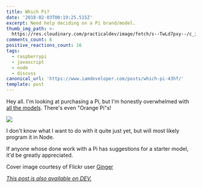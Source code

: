 ```yaml
---
title: Which Pi?
date: '2018-02-03T00:19:25.515Z'
excerpt: Need help deciding on a Pi brand/model.
thumb_img_path: >-
  https://res.cloudinary.com/practicaldev/image/fetch/s--TwLd7pxy--/c_imagga_scale,f_auto,fl_progressive,h_420,q_auto,w_1000/https://thepracticaldev.s3.amazonaws.com/i/tadmw01k5oxmpefz6np6.jpg
comments_count: 6
positive_reactions_count: 16
tags:
  - raspberrypi
  - javascript
  - node
  - discuss
canonical_url: 'https://www.iamdeveloper.com/posts/which-pi-43hf/'
template: post
---
```


Hey all. I'm looking at purchasing a Pi, but I'm honestly overwhelmed with [all the models](https://www.amazon.ca/s/ref=nb_sb_noss_2?url=search-alias%3Daps&field-keywords=pi). There's even "Orange Pi"s!

![](https://thepracticaldev.s3.amazonaws.com/i/xdb6wcxn99jdhflollrg.jpg)

I don't know what I want to do with it quite just yet, but will most likely program it in Node.

If anyone whose done work with a Pi has suggestions for a starter model, it'd be greatly appreciated.

Cover image courtesy of Flickr user [Ginger](https://www.flickr.com/photos/deepfriedkudzu/34339030392/in/photolist-STLugb-6SrEeC-5toss2-5n38vH-5mPF1e-5gdYwJ-5cCjeM-DVVPU-adDyMP-4UgQRL-adDuua-4E76i7-aiwjsd-6PcUSa-6t8PPo-qpajp-hSkn3-WhDTnm-fQuhdK-oStXSc-6jJemJ-c69gkw-2mknJP-41Pmu1-6SmN8P-kYcZh-zxgKr-cvFZbQ-73XzKX-VhkiC8-ouRjq4-9E7HtA-6Snpjg-vZUzb-W8u9kt-96PKyz-z642kB-5Rkgxz-9dtyu1-twi5w-8HBB5z-Ujqvo9-6Srs91-nvG8T-6SnNxk-8ARkk-bcUYW-5L9zSY-Wk3FWM-64N9G8)

_[This post is also available on DEV.](https://dev.to/nickytonline/which-pi-43hf)_

<script>
const parent = document.getElementsByTagName('head')[0];
const script = document.createElement('script');
script.type = 'text/javascript';
script.src = 'https://cdnjs.cloudflare.com/ajax/libs/iframe-resizer/4.1.1/iframeResizer.min.js';
script.charset = 'utf-8';
script.onload = function() {
    window.iFrameResize({}, '.liquidTag');
};
parent.appendChild(script);
</script>
